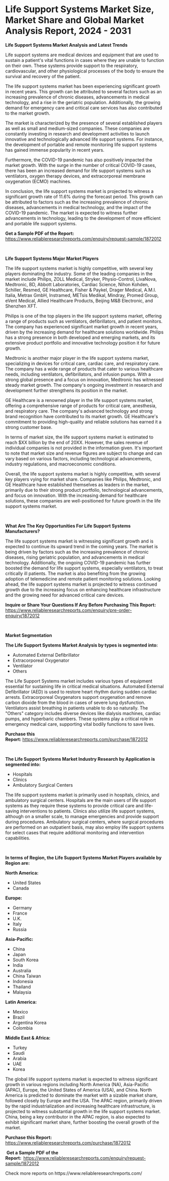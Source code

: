 <p><h1>Life Support Systems Market Size, Market Share and Global Market Analysis Report, 2024 - 2031</h1></p><p><strong>Life Support Systems Market Analysis and Latest Trends</strong></p>
<p><p>Life support systems are medical devices and equipment that are used to sustain a patient's vital functions in cases where they are unable to function on their own. These systems provide support to the respiratory, cardiovascular, and other physiological processes of the body to ensure the survival and recovery of the patient.</p><p>The life support systems market has been experiencing significant growth in recent years. This growth can be attributed to several factors such as an increasing prevalence of chronic diseases, advancements in medical technology, and a rise in the geriatric population. Additionally, the growing demand for emergency care and critical care services has also contributed to the market growth.</p><p>The market is characterized by the presence of several established players as well as small and medium-sized companies. These companies are constantly investing in research and development activities to launch innovative and technologically advanced life support systems. For instance, the development of portable and remote monitoring life support systems has gained immense popularity in recent years.</p><p>Furthermore, the COVID-19 pandemic has also positively impacted the market growth. With the surge in the number of critical COVID-19 cases, there has been an increased demand for life support systems such as ventilators, oxygen therapy devices, and extracorporeal membrane oxygenation (ECMO) machines.</p><p>In conclusion, the life support systems market is projected to witness a significant growth rate of 11.6% during the forecast period. This growth can be attributed to factors such as the increasing prevalence of chronic diseases, advancements in medical technology, and the impact of the COVID-19 pandemic. The market is expected to witness further advancements in technology, leading to the development of more efficient and portable life support systems.</p></p>
<p><strong>Get a Sample PDF of the Report:&nbsp;</strong> <a href="https://www.reliableresearchreports.com/enquiry/request-sample/1872012">https://www.reliableresearchreports.com/enquiry/request-sample/1872012</a></p>
<p>&nbsp;</p>
<p><strong>Life Support Systems Major Market Players</strong></p>
<p><p>The life support systems market is highly competitive, with several key players dominating the industry. Some of the leading companies in the market include Philips, ZOLL Medical, Stryker, Physio-Control, LivaNova, Medtronic, BD, Abbott Laboratories, Cardiac Science, Nihon Kohden, Schiller, Resmed, GE Healthcare, Fisher & Paykel, Drager Medical, A.M.I. Italia, Metrax GmbH, Instramed, METsis Medikal, Mindray, Promed Group, eVent Medical, Allied Healthcare Products, Beijing M&B Electronic, and Shenzhen XFT.</p><p>Philips is one of the top players in the life support systems market, offering a range of products such as ventilators, defibrillators, and patient monitors. The company has experienced significant market growth in recent years, driven by the increasing demand for healthcare solutions worldwide. Philips has a strong presence in both developed and emerging markets, and its extensive product portfolio and innovative technology position it for future growth.</p><p>Medtronic is another major player in the life support systems market, specializing in devices for critical care, cardiac care, and respiratory care. The company has a wide range of products that cater to various healthcare needs, including ventilators, defibrillators, and infusion pumps. With a strong global presence and a focus on innovation, Medtronic has witnessed steady market growth. The company's ongoing investment in research and development further strengthens its position in the market.</p><p>GE Healthcare is a renowned player in the life support systems market, offering a comprehensive range of products for critical care, anesthesia, and respiratory care. The company's advanced technology and strong brand recognition have contributed to its market growth. GE Healthcare's commitment to providing high-quality and reliable solutions has earned it a strong customer base.</p><p>In terms of market size, the life support systems market is estimated to reach $XX billion by the end of 20XX. However, the sales revenue of individual companies is not provided in the information given. It's important to note that market size and revenue figures are subject to change and can vary based on various factors, including technological advancements, industry regulations, and macroeconomic conditions.</p><p>Overall, the life support systems market is highly competitive, with several key players vying for market share. Companies like Philips, Medtronic, and GE Healthcare have established themselves as leaders in the market, primarily due to their strong product portfolio, technological advancements, and focus on innovation. With the increasing demand for healthcare solutions, these companies are well-positioned for future growth in the life support systems market.</p></p>
<p>&nbsp;</p>
<p><strong>What Are The Key Opportunities For Life Support Systems Manufacturers?</strong></p>
<p><p>The life support systems market is witnessing significant growth and is expected to continue its upward trend in the coming years. The market is being driven by factors such as the increasing prevalence of chronic diseases, rising geriatric population, and advancements in medical technology. Additionally, the ongoing COVID-19 pandemic has further boosted the demand for life support systems, especially ventilators, to treat critically ill patients. The market is also benefiting from the growing adoption of telemedicine and remote patient monitoring solutions. Looking ahead, the life support systems market is projected to witness continued growth due to the increasing focus on enhancing healthcare infrastructure and the growing need for advanced critical care devices.</p></p>
<p><strong>Inquire or Share Your Questions If Any Before Purchasing This Report:</strong> <a href="https://www.reliableresearchreports.com/enquiry/pre-order-enquiry/1872012">https://www.reliableresearchreports.com/enquiry/pre-order-enquiry/1872012</a></p>
<p>&nbsp;</p>
<p><strong>Market Segmentation</strong></p>
<p><strong>The Life Support Systems Market Analysis by types is segmented into:</strong></p>
<p><ul><li>Automated External Defibrillator</li><li>Extracorporeal Oxygenator</li><li>Ventilator</li><li>Others</li></ul></p>
<p><p>The Life Support Systems market includes various types of equipment essential for sustaining life in critical medical situations. Automated External Defibrillator (AED) is used to restore heart rhythm during sudden cardiac arrests. Extracorporeal Oxygenators support oxygenation and remove carbon dioxide from the blood in cases of severe lung dysfunction. Ventilators assist breathing in patients unable to do so naturally. The "Others" category includes diverse devices like dialysis machines, cardiac pumps, and hyperbaric chambers. These systems play a critical role in emergency medical care, supporting vital bodily functions to save lives.</p></p>
<p><strong>Purchase this Report:&nbsp;</strong><a href="https://www.reliableresearchreports.com/purchase/1872012">https://www.reliableresearchreports.com/purchase/1872012</a></p>
<p>&nbsp;</p>
<p><strong>The Life Support Systems Market Industry Research by Application is segmented into:</strong></p>
<p><ul><li>Hospitals</li><li>Clinics</li><li>Ambulatory Surgical Centers</li></ul></p>
<p><p>The life support systems market is primarily used in hospitals, clinics, and ambulatory surgical centers. Hospitals are the main users of life support systems as they require these systems to provide critical care and life-saving interventions to patients. Clinics also utilize life support systems, although on a smaller scale, to manage emergencies and provide support during procedures. Ambulatory surgical centers, where surgical procedures are performed on an outpatient basis, may also employ life support systems for select cases that require additional monitoring and intervention capabilities.</p></p>
<p>&nbsp;</p>
<p><strong>In terms of Region, the Life Support Systems Market Players available by Region are:</strong></p>
<p>
    <p> <strong> North America: </strong>
        <ul>
            <li>United States</li>
            <li>Canada</li>
        </ul>
        </p> 
    <p> <strong> Europe: </strong>
        <ul>
            <li>Germany</li>
            <li>France</li>
            <li>U.K.</li>
            <li>Italy</li>
            <li>Russia</li>
        </ul>
        </p> 
    <p> <strong> Asia-Pacific: </strong>
        <ul>
            <li>China</li>
            <li>Japan</li>
            <li>South Korea</li>
            <li>India</li>
            <li>Australia</li>
            <li>China Taiwan</li>
            <li>Indonesia</li>
            <li>Thailand</li>
            <li>Malaysia</li>
        </ul>
        </p> 
    <p> <strong> Latin America: </strong>
        <ul>
            <li>Mexico</li>
            <li>Brazil</li>
            <li>Argentina Korea</li>
            <li>Colombia</li>
        </ul>
        </p> 
    <p> <strong> Middle East & Africa: </strong>
        <ul>
            <li>Turkey</li>
            <li>Saudi</li>
            <li>Arabia</li>
            <li>UAE</li>
            <li>Korea</li>
        </ul>
    </p>
    </p>
<p><p>The global life support systems market is expected to witness significant growth in various regions including North America (NA), Asia-Pacific (APAC), Europe, the United States of America (USA), and China. North America is predicted to dominate the market with a sizable market share, followed closely by Europe and the USA. The APAC region, primarily driven by the rapid industrialization and increasing healthcare infrastructure, is projected to witness substantial growth in the life support systems market. China, being a key contributor in the APAC region, is also expected to exhibit significant market share, further boosting the overall growth of the market.</p></p>
<p><strong>Purchase this Report: </strong><a href="https://www.reliableresearchreports.com/purchase/1872012">https://www.reliableresearchreports.com/purchase/1872012</a></p>
<p>&nbsp;<strong>Get a Sample PDF of the Report:&nbsp;&nbsp;</strong><a href="https://www.reliableresearchreports.com/enquiry/request-sample/1872012">https://www.reliableresearchreports.com/enquiry/request-sample/1872012</a></p>
<p><strong></strong></p>
<p>Check more reports on https://www.reliableresearchreports.com/</p>